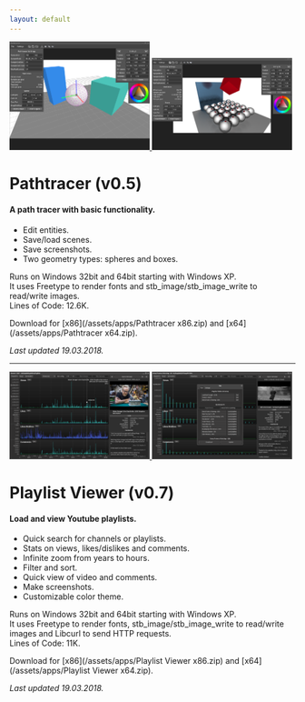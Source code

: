 ```yaml
---
layout: default
---
```


<p float="right">
	<a href="/assets/images/pathtracer1.png">
  		<img src="/assets/images/pathtracer1.png" width="49%" />
  	</a>
	<a href="/assets/images/pathtracer2.png">
		<img src="/assets/images/pathtracer2.png" width="49%" />
  	</a>
</p>

# Pathtracer (v0.5)

#### A path tracer with basic functionality.

* Edit entities.
* Save/load scenes.
* Save screenshots.
* Two geometry types: spheres and boxes.

Runs on Windows 32bit and 64bit starting with Windows XP.  
It uses Freetype to render fonts and stb_image/stb_image_write to read/write images.  
Lines of Code: 12.6K.

Download for [x86](/assets/apps/Pathtracer x86.zip) and [x64](/assets/apps/Pathtracer x64.zip).

_Last updated 19.03.2018._

* * *

<p float="right">
	<a href="/assets/images/playlist viewer 1.png">
  		<img src="/assets/images/playlist viewer 1.png" width="49%" />
  	</a>
	<a href="/assets/images/playlist viewer 2.png">
		<img src="/assets/images/playlist viewer 2.png" width="49%" />
  	</a>
</p>

# Playlist Viewer (v0.7)

#### Load and view Youtube playlists.

* Quick search for channels or playlists.
* Stats on views, likes/dislikes and comments.
* Infinite zoom from years to hours.
* Filter and sort.
* Quick view of video and comments.
* Make screenshots.
* Customizable color theme.

Runs on Windows 32bit and 64bit starting with Windows XP.  
It uses Freetype to render fonts, stb_image/stb_image_write to read/write images and Libcurl to send HTTP requests.  
Lines of Code: 11K.

Download for [x86](/assets/apps/Playlist Viewer x86.zip) and [x64](/assets/apps/Playlist Viewer x64.zip).

_Last updated 19.03.2018._


